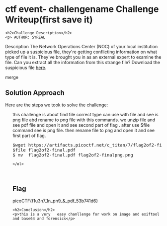 <!DOCTYPE html>
<html>

<body>
    <h1>ctf event- challengename Challenge Writeup(first save it)</h1>

    <h2>Challenge Description</h2>
    <p> AUTHOR: SYREAL

Description
The Network Operations Center (NOC) of your local institution picked up a suspicious file, they're getting conflicting information on what type of file it is. They've brought you in as an external expert to examine the file. Can you extract all the information from this strange file?
Download the suspicious file <a href="https://artifacts.picoctf.net/c_titan/7/flag2of2-final.pdf">here</a>.
</p>
merge
    <h2>Solution Approach</h2>
    <p>Here are the steps we took to solve the challenge:</p>
    <ol>
this challenge is about find file correct type can use with file
and see is png file abd rename to png file with this commands.
we unzip file and see pdf file and open it and see second part of flag .
after use $file command see is png file.
then rename file to png and open it and see first part of flag.
        <pre>
$wget https://artifacts.picoctf.net/c_titan/7/flag2of2-final.pdf
$file flag2of2-final.pdf
$ mv  flag2of2-final.pdf flag2of2-finalpng.png
</pre>
    
    </ol>
<br>
    <h2>Flag</h2>
    <p class="flag">picoCTF{f1u3n7_1n_pn9_&_pdf_53b741d6}
</p>

    <h2>Conclusion</h2>
    <p>this is a very   easy chanllenge for work on image and exiftool and base64 and forensics</p>
</body>

 

